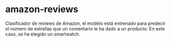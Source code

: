 # amazon-reviews
Clasificador de reviews de Amazon, el modelo está entrenado para predecir el número de estrellas que un comentario le ha dado a un producto. En este caso, se ha elegido un smartwatch.
